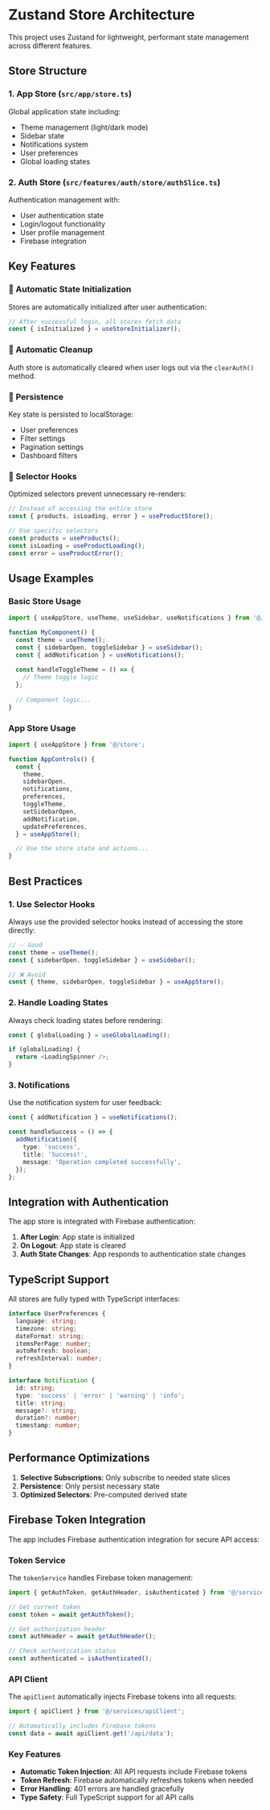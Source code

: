# Zustand Store Architecture

This project uses Zustand for lightweight, performant state management across different features.

## Store Structure

### 1. App Store (`src/app/store.ts`)
Global application state including:
- Theme management (light/dark mode)
- Sidebar state
- Notifications system
- User preferences
- Global loading states

### 2. Auth Store (`src/features/auth/store/authSlice.ts`)
Authentication management with:
- User authentication state
- Login/logout functionality
- User profile management
- Firebase integration

## Key Features

### 🔄 Automatic State Initialization
Stores are automatically initialized after user authentication:

```typescript
// After successful login, all stores fetch data
const { isInitialized } = useStoreInitializer();
```

### 🧹 Automatic Cleanup
Auth store is automatically cleared when user logs out via the `clearAuth()` method.

### 💾 Persistence
Key state is persisted to localStorage:
- User preferences
- Filter settings
- Pagination settings
- Dashboard filters

### 🎯 Selector Hooks
Optimized selectors prevent unnecessary re-renders:

```typescript
// Instead of accessing the entire store
const { products, isLoading, error } = useProductStore();

// Use specific selectors
const products = useProducts();
const isLoading = useProductLoading();
const error = useProductError();
```

## Usage Examples

### Basic Store Usage

```typescript
import { useAppStore, useTheme, useSidebar, useNotifications } from '@/store';

function MyComponent() {
  const theme = useTheme();
  const { sidebarOpen, toggleSidebar } = useSidebar();
  const { addNotification } = useNotifications();
  
  const handleToggleTheme = () => {
    // Theme toggle logic
  };
  
  // Component logic...
}
```

### App Store Usage

```typescript
import { useAppStore } from '@/store';

function AppControls() {
  const {
    theme,
    sidebarOpen,
    notifications,
    preferences,
    toggleTheme,
    setSidebarOpen,
    addNotification,
    updatePreferences,
  } = useAppStore();

  // Use the store state and actions...
}
```

## Best Practices

### 1. Use Selector Hooks
Always use the provided selector hooks instead of accessing the store directly:

```typescript
// ✅ Good
const theme = useTheme();
const { sidebarOpen, toggleSidebar } = useSidebar();

// ❌ Avoid
const { theme, sidebarOpen, toggleSidebar } = useAppStore();
```

### 2. Handle Loading States
Always check loading states before rendering:

```typescript
const { globalLoading } = useGlobalLoading();

if (globalLoading) {
  return <LoadingSpinner />;
}
```

### 3. Notifications
Use the notification system for user feedback:

```typescript
const { addNotification } = useNotifications();

const handleSuccess = () => {
  addNotification({
    type: 'success',
    title: 'Success!',
    message: 'Operation completed successfully',
  });
};
```

## Integration with Authentication

The app store is integrated with Firebase authentication:

1. **After Login**: App state is initialized
2. **On Logout**: App state is cleared
3. **Auth State Changes**: App responds to authentication state changes

## TypeScript Support

All stores are fully typed with TypeScript interfaces:

```typescript
interface UserPreferences {
  language: string;
  timezone: string;
  dateFormat: string;
  itemsPerPage: number;
  autoRefresh: boolean;
  refreshInterval: number;
}

interface Notification {
  id: string;
  type: 'success' | 'error' | 'warning' | 'info';
  title: string;
  message?: string;
  duration?: number;
  timestamp: number;
}
```

## Performance Optimizations

1. **Selective Subscriptions**: Only subscribe to needed state slices
2. **Persistence**: Only persist necessary state
3. **Optimized Selectors**: Pre-computed derived state

## Firebase Token Integration

The app includes Firebase authentication integration for secure API access:

### Token Service

The `tokenService` handles Firebase token management:

```typescript
import { getAuthToken, getAuthHeader, isAuthenticated } from '@/services/tokenService';

// Get current token
const token = await getAuthToken();

// Get authorization header
const authHeader = await getAuthHeader();

// Check authentication status
const authenticated = isAuthenticated();
```

### API Client

The `apiClient` automatically injects Firebase tokens into all requests:

```typescript
import { apiClient } from '@/services/apiClient';

// Automatically includes Firebase tokens
const data = await apiClient.get('/api/data');
```

### Key Features

- **Automatic Token Injection**: All API requests include Firebase tokens
- **Token Refresh**: Firebase automatically refreshes tokens when needed
- **Error Handling**: 401 errors are handled gracefully
- **Type Safety**: Full TypeScript support for all API calls
